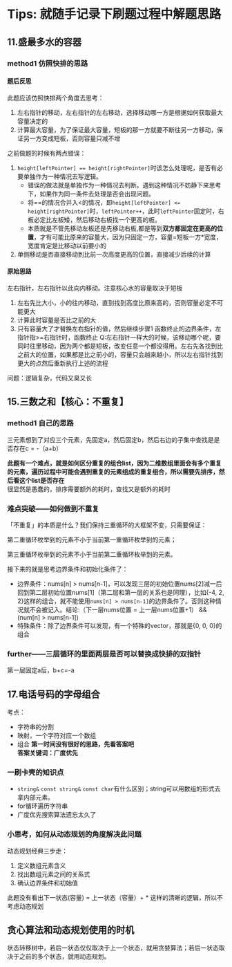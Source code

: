 # Tips: 就随手记录下刷题过程中解题思路

## 11.盛最多水的容器
### method1 仿照快排的思路
####  题后反思
此题应该仿照快排两个角度去思考：
1. 左右指针的移动，左右指针的左右移动，选择移动哪一方是根据如何获取最大容量决定的
2. 计算最大容量，为了保证最大容量，短板的那一方就要不断往另一方移动，保证另一方变成短板，否则容量只减不增

之前做题的时候有两点错误：
1. `height[leftPointer] == height[rightPointer]`时该怎么处理呢，是否有必要单独作为一种情况去写逻辑。
    * 错误的做法就是单独作为一种情况去判断。遇到这种情况不妨静下来思考下，如果作为同一条件去处理是否会出现问题。
    * 将==的情况合并入<的情况，即`height[leftPointer] <= height[rightPointer]`时，`leftPointer++`，此时`leftPointer`固定时，右板必定比左板矮，然后移动右板找一个更高的板。
    * 本质就是不管先移动左板还是先移动右板,都是等到**双方都固定在更高的位置**，才有可能比原来的容量大，因为只固定一方，容量=短板一方*宽度，宽度肯定是比移动以前要小的
2. 单侧移动是否直接移动到比前一次高度更高的位置，直接减少后续的计算

#### 原始思路
左右指针，左右指针以此向内移动。注意核心水的容量取决于短板
1. 左右先比大小，小的往内移动，直到找到高度比原来高的，否则容量必定不可能更大
2. 计算此时容量是否比之前的大
3. 只有容量大了才替换左右指针的值，然后继续步骤1
函数终止的边界条件，左指针指>=右指针时，函数终止
Q:左右指针一样大的时候，该移动哪个呢，要同时往里移动，因为两个都是短板，改变任意一个都没得用。左右先各找到比之前大的位置，如果都是比之前小的，容量只会越来越小，所以左右指针找到更大的点然后重新执行上述的流程

问题：逻辑复杂，代码又臭又长
    
## 15.三数之和【核心：不重复】
### method1 自己的思路
三元素想到了对应三个元素，先固定a，然后固定b，然后右边的子集中查找是是否存在c = -（a+b）

**此题有一个难点，就是如何区分重复的组合list，因为二维数组里面会有多个重复的元素，遍历过程中可能会遇到重复的元素组成的重复组合，所以需要先排序，然后看这个list是否存在**  
很显然是愚蠢的，排序需要额外的耗时，查找又是额外的耗时

### 难点突破——如何做到不重复
「不重复」的本质是什么？我们保持三重循环的大框架不变，只需要保证：

第二重循环枚举到的元素不小于当前第一重循环枚举到的元素；

第三重循环枚举到的元素不小于当前第二重循环枚举到的元素。

接下来的就是思考边界条件和初始化条件了：
* 边界条件：nums[n] > nums[n-1]，可以发现三层的初始位置nums[2]减一后回到第二层初始位置nums[1]（第二层和第一层的关系也是同理），比如{-4, 2, 2}这样的组合，就不能使用`nums[n] > nums[n-1]`的边界条件了。否则这种情况就不会被记入。结论:（下一层nums位置 = 上一层nums位置+1） && (num[n] > nums[n-1])
* 特殊条件：除了边界条件可以发现，有一个特殊的vector，那就是{0, 0, 0}的组合

### further——三层循环的里面两层是否可以替换成快排的双指针
第一层固定a后，b+c=-a

## 17.电话号码的字母组合
考点：
* 字符串的分割
* 映射，一个字符对应一个数组
* 组合
**第一时间没有很好的思路，先看答案吧**  
**答案关键词：广度优先**
### 一刷卡壳的知识点
* `string&`  `const string&` `const char`有什么区别；string可以用数组的形式去拿内部元素。
* for循环遍历字符串
* 广度优先搜索算法遗忘太久了


### 小思考，如何从动态规划的角度解决此问题
动态规划经典三步走：
1. 定义数组元素含义
2. 找出数组元素之间的关系式
3. 确认边界条件和初始值

此题没有看出下一状态(容量) = 上一状态（容量）+ * 这样的清晰的逻辑，所以不考虑动态规划

## 贪心算法和动态规划使用的时机
状态转移树中，若后一状态仅仅取决于上一个状态，就用贪婪算法；若后一状态取决于之前的多个状态，就用动态规划。